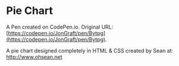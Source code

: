 # Pie Chart

A Pen created on CodePen.io. Original URL: [https://codepen.io/JonGraft/pen/Bytpg](https://codepen.io/JonGraft/pen/Bytpg).

A pie chart designed completely in HTML & CSS created by Sean at: http://www.ohsean.net
